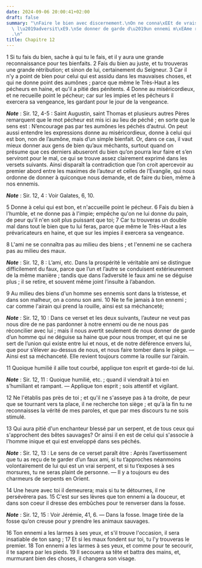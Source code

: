 ```yaml
---
date: 2024-09-06 20:00:41+02:00
draft: false
summary: "\nFaire le bien avec discernement.\nOn ne conna\xEEt de vrais amis que dans\
  \ l\u2019adversit\xE9.\nSe donner de garde d\u2019un ennemi m\xEAme r\xE9concili\xE9\
  .\n"
title: Chapitre 12
---
```





1 Si tu fais du bien, sache à qui tu le fais, et il y aura une grande reconnaissance pour tes bienfaits. 2 Fais du bien au juste, et tu trouveras une grande rétribution; et sinon de lui, certainement du Seigneur. 3 Car il n'y a point de bien pour celui qui est assidu dans les mauvaises choses, et qui ne donne point des aumônes ; parce que même le Très-Haut a les pécheurs en haine, et qu'il a pitié des pénitents. 4 Donne au miséricordieux, et ne recueille point le pécheur; car sur les impies et les pécheurs il exercera sa vengeance, les gardant pour le jour de la vengeance.

***Note*** :  Sir. 12, 4-5 : Saint Augustin, saint Thomas et plusieurs autres Pères remarquent que le mot pécheur est mis ici au lieu de péché ; en sorte que le sens est : N’encourage pas par tes aumônes les péchés d’autrui. On peut aussi entendre les expressions donne au miséricordieux, donne à celui qui est bon, non de l’aumône, mais d’un simple bienfait. Or, dans ce cas, il vaut mieux donner aux gens de bien qu’aux méchants, surtout quand on présume que ces derniers abuseront du bien qu’on pourra leur faire et s’en serviront pour le mal, ce qui se trouve assez clairement exprimé dans les versets suivants. Ainsi disparaît la contradiction que l’on croit apercevoir au premier abord entre les maximes de l’auteur et celles de l’Evangile, qui nous ordonne de donner à quiconque nous demande, et de faire du bien, même à nos ennemis.

***Note*** :  Sir. 12, 4 : Voir Galates, 6, 10.

5 Donne à celui qui est bon, et n'accueille point le pécheur. 6 Fais du bien à l'humble, et ne donne pas à l'impie; empêche qu'on ne lui donne du pain, de peur qu'il n'en soit plus puissant que toi; 7 Car tu trouveras un double mal dans tout le bien que tu lui feras, parce que même le Très-Haut a les prévaricateurs en haine, et que sur les impies il exercera sa vengeance.


8 L'ami ne se connaîtra pas au milieu des biens ; et l'ennemi ne se cachera pas au milieu des maux.

***Note*** :  Sir. 12, 8 : L’ami, etc. Dans la prospérité le véritable ami se distingue difficilement du faux, parce que l’un et l’autre se conduisent extérieurement de la même manière ; tandis que dans l’adversité le faux ami ne se déguise plus ; il se retire, et souvent même joint l’insulte à l’abandon.

9 Au milieu des biens d'un homme ses ennemis sont dans la tristesse, et dans son malheur, on a connu son ami. 10 Ne te fie jamais à ton ennemi ; car comme l'airain qui prend la rouille, ainsi est sa méchanceté;

***Note*** :  Sir. 12, 10 : Dans ce verset et les deux suivants, l’auteur ne veut pas nous dire de ne pas pardonner à notre ennemi ou de ne nous pas réconcilier avec lui ; mais il nous avertit seulement de nous donner de garde d’un homme qui ne déguise sa haine que pour nous tromper, et qui ne se sert de l’union qui existe entre lui et nous, et de notre déférence envers lui, que pour s’élever au-dessus de nous, et nous faire tomber dans le piège. ― Ainsi est sa méchanceté. Elle revient toujours comme la rouille sur l’airain.

11 Quoique humilié il aille tout courbé, applique ton esprit et garde-toi de lui.

***Note*** :  Sir. 12, 11 : Quoique humilié, etc. ; quand il viendrait à toi en s’humiliant et rampant. ― Applique ton esprit ; sois attentif et vigilant.


12 Ne l'établis pas près de toi ; et qu'il ne s'asseye pas à ta droite, de peur que se tournant vers ta place, il ne recherche ton siège ; et qu'à la fin tu ne reconnaisses la vérité de mes paroles, et que par mes discours tu ne sois stimulé.


13 Qui aura pitié d'un enchanteur blessé par un serpent, et de tous ceux qui s'approchent des bêtes sauvages? Or ainsi il en est de celui qui s'associe à l'homme inique et qui est enveloppé dans ses péchés.

***Note*** :  Sir. 12, 13 : Le sens de ce verset paraît être : Après l’avertissement que tu as reçu de te garder d’un faux ami, si tu t’approches néanmoins volontairement de lui qui est un vrai serpent, et si tu t’exposes à ses morsures, tu ne seras plaint de personne. ― Il y a toujours eu des charmeurs de serpents en Orient.

14 Une heure avec toi il demeurera; mais si tu te détournes, il ne persévérera pas. 15 C'est sur ses lèvres que ton ennemi a la douceur, et dans son coeur il dresse des embûches pour te renverser dans la fosse.

***Note*** :  Sir. 12, 15 : Voir Jérémie, 41, 6. ― Dans la fosse. Image tirée de la fosse qu’on creuse pour y prendre les animaux sauvages.


16 Ton ennemi a les larmes à ses yeux, et s'il trouve l'occasion, il sera insatiable de ton sang ; 17 Et si les maux fondent sur toi, tu l'y trouveras le premier. 18 Ton ennemi a les larmes à ses yeux, et comme pour te secourir, il te sapera par les pieds. 19 Il secouera sa tête et battra des mains, et, murmurant bien des choses, il changera son visage.

